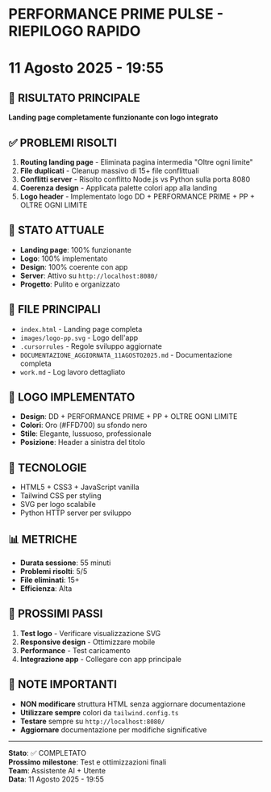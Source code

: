# PERFORMANCE PRIME PULSE - RIEPILOGO RAPIDO
# 11 Agosto 2025 - 19:55

## 🎯 RISULTATO PRINCIPALE
**Landing page completamente funzionante con logo integrato**

## ✅ PROBLEMI RISOLTI
1. **Routing landing page** - Eliminata pagina intermedia "Oltre ogni limite"
2. **File duplicati** - Cleanup massivo di 15+ file conflittuali
3. **Conflitti server** - Risolto conflitto Node.js vs Python sulla porta 8080
4. **Coerenza design** - Applicata palette colori app alla landing
5. **Logo header** - Implementato logo DD + PERFORMANCE PRIME + PP + OLTRE OGNI LIMITE

## 🚀 STATO ATTUALE
- **Landing page**: 100% funzionante
- **Logo**: 100% implementato
- **Design**: 100% coerente con app
- **Server**: Attivo su `http://localhost:8080/`
- **Progetto**: Pulito e organizzato

## 📁 FILE PRINCIPALI
- `index.html` - Landing page completa
- `images/logo-pp.svg` - Logo dell'app
- `.cursorrules` - Regole sviluppo aggiornate
- `DOCUMENTAZIONE_AGGIORNATA_11AGOSTO2025.md` - Documentazione completa
- `work.md` - Log lavoro dettagliato

## 🎨 LOGO IMPLEMENTATO
- **Design**: DD + PERFORMANCE PRIME + PP + OLTRE OGNI LIMITE
- **Colori**: Oro (#FFD700) su sfondo nero
- **Stile**: Elegante, lussuoso, professionale
- **Posizione**: Header a sinistra del titolo

## 🔧 TECNOLOGIE
- HTML5 + CSS3 + JavaScript vanilla
- Tailwind CSS per styling
- SVG per logo scalabile
- Python HTTP server per sviluppo

## 📊 METRICHE
- **Durata sessione**: 55 minuti
- **Problemi risolti**: 5/5
- **File eliminati**: 15+
- **Efficienza**: Alta

## 🎯 PROSSIMI PASSI
1. **Test logo** - Verificare visualizzazione SVG
2. **Responsive design** - Ottimizzare mobile
3. **Performance** - Test caricamento
4. **Integrazione app** - Collegare con app principale

## 📝 NOTE IMPORTANTI
- **NON modificare** struttura HTML senza aggiornare documentazione
- **Utilizzare sempre** colori da `tailwind.config.ts`
- **Testare** sempre su `http://localhost:8080/`
- **Aggiornare** documentazione per modifiche significative

---

**Stato**: ✅ COMPLETATO  
**Prossimo milestone**: Test e ottimizzazioni finali  
**Team**: Assistente AI + Utente  
**Data**: 11 Agosto 2025 - 19:55

